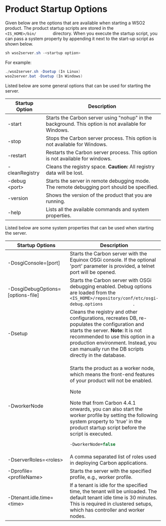 # Product Startup Options

Given below are the options that are available when starting a WSO2
product. The product startup scripts are stored in the
`         <IS_HOME>/bin/        ` directory. When you execute the
startup script, you can pass a system property by appending it next to
the start-up script as shown below.

``` java
sh wso2server.sh -<startup option>
```

For example:

``` java
./wso2server.sh -Dsetup (In Linux)
wso2server.bat -Dsetup (In Windows)
```

  
Listed below are some general options that can be used for starting the
server.

| Startup Option  | Description                                                                                         |
|-----------------|-----------------------------------------------------------------------------------------------------|
| -start          | Starts the Carbon server using "nohup" in the background. This option is not available for Windows. |
| -stop           | Stops the Carbon server process. This option is not available for Windows.                          |
| -restart        | Restarts the Carbon server process. This option is not available for windows.                       |
| -cleanRegistry  | Cleans the registry space. **Caution:** All registry data will be lost.                             |
| -debug \<port\> | Starts the server in remote debugging mode. The remote debugging port should be specified.          |
| -version        | Shows the version of the product that you are running.                                              |
| -help           | Lists all the available commands and system properties.                                             |

Listed below are some system properties that can be used when starting
the server.

<table>
<colgroup>
<col style="width: 50%" />
<col style="width: 50%" />
</colgroup>
<thead>
<tr class="header">
<th>Startup Options</th>
<th>Description</th>
</tr>
</thead>
<tbody>
<tr class="odd">
<td>-DosgiConsole=[port]</td>
<td>Starts the Carbon server with the Equinox OSGi console. If the optional 'port' parameter is provided, a telnet port will be opened.</td>
</tr>
<tr class="even">
<td>-DosgiDebugOptions=[options-file]</td>
<td>Starts the Carbon server with OSGi debugging enabled. Debug options are loaded from the <code>             &lt;IS_HOME&gt;/repository/conf/etc/osgi-debug.options            </code>.</td>
</tr>
<tr class="odd">
<td>-Dsetup</td>
<td>Cleans the registry and other configurations, recreates DB, re-populates the configuration and starts the server. <strong>Note:</strong> It is not recommended to use this option in a production environment. Instead, you can manually run the DB scripts directly in the database.</td>
</tr>
<tr class="even">
<td>-DworkerNode</td>
<td><p>Starts the product as a worker node, which means the front-end features of your product will not be enabled.</p>
<div class="admonition note">
<p class="admonition-title">Note</p>
    <p>Note that from Carbon 4.4.1 onwards, you can also start the worker profile by setting the following system property to 'true' in the product startup script before the script is executed.</p>
    <div class="code panel pdl" style="border-width: 1px;">
    <div class="codeContent panelContent pdl">
    <div class="sourceCode" id="cb1" data-syntaxhighlighter-params="brush: java; gutter: false; theme: Confluence" data-theme="Confluence" style="brush: java; gutter: false; theme: Confluence"><pre class="sourceCode java"><code class="sourceCode java"><a class="sourceLine" id="cb1-1" title="1">-DworkerNode=<span class="kw">false</span></a></code></pre></div>
    </div>
    </div>
</tr>
<tr class="odd">
<td>-DserverRoles=&lt;roles&gt;</td>
<td>A comma separated list of roles used in deploying Carbon applications.</td>
</tr>
<tr class="even">
<td>-Dprofile=&lt;profileName&gt;</td>
<td>Starts the server with the specified profile, e.g., worker profile.</td>
</tr>
<tr class="odd">
<td>-Dtenant.idle.time=&lt;time&gt;</td>
<td>If a tenant is idle for the specified time, the tenant will be unloaded. The default tenant idle time is 30 minutes. This is required in clustered setups, which has controller and worker nodes.</td>
</tr>
</tbody>
</table>

